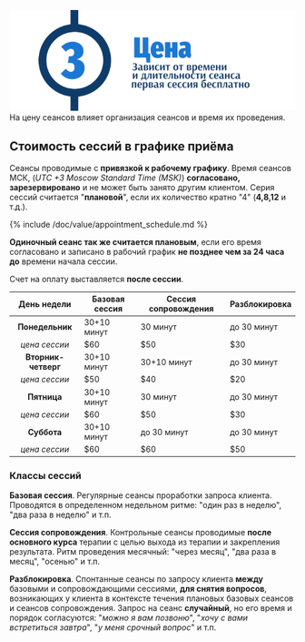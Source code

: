 ![Текущая стоимость сеансов психотерапии](/_img/3.png)
На цену сеансов влияет организация сеансов и время их проведения. 

## Стоимость сессий в графике приёма
Сеансы проводимые с **привязкой к рабочему графику**. Время сеансов МСК, (_UTC +3 Moscow Standard Time (MSK)_) **согласовано, зарезервировано** и не может быть занято другим клиентом. Серия сессий считается "**плановой**", если их количество кратно "4" (**4,8,12** и т.д.).

{% include /doc/value/appointment_schedule.md %}

**Одиночный сеанс так же считается плановым**, если его время согласовано и записано в рабочий график **не позднее чем за 24 часа до** времени начала сессии. 

Счет на оплату выставляется **после сессии**. 

|День недели|Базовая сессия|Сессия сопровождения|Разблокировка|
|:----:|----|----|----|
|**Понедельник**|30+10 минут|30 минут|до 30 минут|
|_цена сессии_|$60|$50|$30|
|**Вторник-четверг**|30+10 минут|30+10 минут|до 30 минут|
|_цена сессии_|$50|$40|$20|
|**Пятница**|30+10 минут|30 минут|до 30 минут|
|_цена сессии_|$60|$50|$30|
|**Суббота**|30+10 минут|до 30 минут|до 30 минут|
|_цена сессии_|$60|$60|$50|

### Классы сессий

**Базовая сессия**. Регулярные сеансы проработки запроса клиента. Проводятся в определенном недельном ритме: "один раз в неделю", "два раза в неделю" и т.п.

**Сессия сопровождения**. Контрольные сеансы проводимые **после основного курса** терапии с целью выхода из терапии и закрепления результата. Ритм проведения месячный: "через месяц", "два раза в месяц", "осенью" и т.п.

**Разблокировка**. Спонтанные сеансы по запросу клиента **между** базовыми и сопровождающими сессиями, **для снятия вопросов**, возникающих у клиента в контексте течения плановых базовых сеансов и сеансов сопровождения. Запрос на сеанс **случайный**, но его время и порядок согласуются: "_можно я вам позвоню_", "_хочу с вами встретиться завтра_", "_у меня срочный вопрос_" и т.п.
